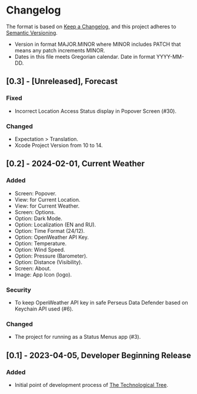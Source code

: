 # Changelog

The format is based on [Keep a Changelog](https://keepachangelog.com/en/1.1.0/),
and this project adheres to [Semantic Versioning](https://semver.org/spec/v2.0.0.html).

- Version in format MAJOR.MINOR where MINOR includes PATCH that means any patch increments MINOR.
- Dates in this file meets Gregorian calendar. Date in format YYYY-MM-DD.

## [0.3] - [Unreleased], Forecast

### Fixed

- Incorrect Location Access Status display in Popover Screen (#30).

### Changed

- Expectation > Translation.
- Xcode Project Version from 10 to 14.

## [0.2] - 2024-02-01, Current Weather

### Added

- Screen: Popover.
- View: for Current Location.
- View: for Current Weather.
- Screen: Options.
- Option: Dark Mode.
- Option: Localization (EN and RU).
- Option: Time Format (24/12).
- Option: OpenWeather API Key.
- Option: Temperature.
- Option: Wind Speed.
- Option: Pressure (Barometer).
- Option: Distance (Visibility).
- Screen: About.
- Image: App Icon (logo).

### Security

- To keep OpenWeather API key in safe Perseus Data Defender based on Keychain API used (#6).

### Changed

- The project for running as a Status Menus app (#3).

## [0.1] - 2023-04-05, Developer Beginning Release

### Added

- Initial point of development process of [The Technological Tree](https://github.com/perseusrealdeal/TheTechnologicalTree).
